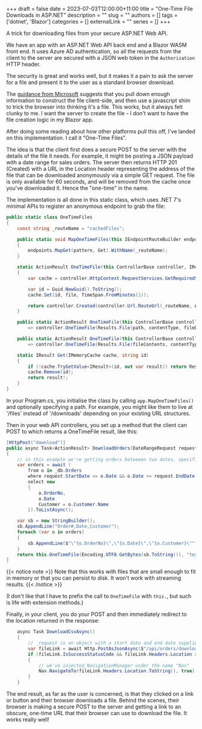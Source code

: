 +++ 
draft = false
date = 2023-07-03T12:00:00+11:00
title = "One-Time File Downloads in ASP.NET"
description = ""
slug = ""
authors = []
tags = ['dotnet', 'Blazor']
categories = []
externalLink = ""
series = []
+++

A trick for downloading files from your secure ASP.NET Web API.

<!--more-->

We have an app with an ASP.NET Web API back end and a Blazor WASM front end. It uses Azure AD authentication, so all the requests from the client to the server are secured with a JSON web token in the `Authorization` HTTP header.

The security is great and works well, but it makes it a pain to ask the server for a file and present it to the user as a standard browser download.

The [guidance from Microsoft](https://learn.microsoft.com/en-us/aspnet/core/blazor/file-downloads?view=aspnetcore-7.0) suggests that you pull down enough information to construct the file client-side, and then use a javascript shim to trick the browser into thinking it's a file. This works, but it always felt clunky to me. I want the server to create the file - I don't want to have the file creation logic in my Blazor app.

After doing some reading about how other platforms pull this off, I've landed on this implementation. I call it "One-Time Files".

The idea is that the client first does a secure POST to the server with the details of the file it needs. For example, it might be posting a JSON payload with a date range for sales orders. The server then returns HTTP 201 (Created) with a URL in the Location header representing the address of the file that can be downloaded anonymously via a simple GET request. The file is only available for 60 seconds, and will be removed from the cache once you've downloaded it. Hence the "one-time" in the name.

The implementation is all done in this static class, which uses .NET 7's minimal APIs to register an anonymous endpoint to grab the file:

```csharp
public static class OneTimeFiles
{
    const string _routeName = "cachedFiles";

    public static void MapOneTimeFiles(this IEndpointRouteBuilder endpoints, string pattern = "/downloads/{id}")
    {
        endpoints.MapGet(pattern, Get).WithName(_routeName);
    }

    static ActionResult OneTimeFile(this ControllerBase controller, IResult file)
    {
        var cache = controller.HttpContext.RequestServices.GetRequiredService<IMemoryCache>();

        var id = Guid.NewGuid().ToString();
        cache.Set(id, file, TimeSpan.FromMinutes(1));

        return controller.Created(controller.Url.RouteUrl(_routeName, new { id })!, null);
    }

    public static ActionResult OneTimeFile(this ControllerBase controller, string path, string? contentType = null, string? fileDownloadName = null)
        => controller.OneTimeFile(Results.File(path, contentType, fileDownloadName));

    public static ActionResult OneTimeFile(this ControllerBase controller, byte[] fileContents, string? contentType = null, string? fileDownloadName = null)
        => controller.OneTimeFile(Results.File(fileContents, contentType, fileDownloadName));

    static IResult Get(IMemoryCache cache, string id)
    {
        if (!cache.TryGetValue<IResult>(id, out var result)) return Results.NotFound();
        cache.Remove(id);
        return result!;
    }
}
```

In your Program.cs, you initialise the class by calling `app.MapOneTimeFiles()` and optionally specifying a path. For example, you might like them to live at '/files' instead of '/downloads' depending on your existing URL structures.

Then in your web API controllers, you set up a method that the client can POST to which returns a OneTimeFile result, like this:

```csharp
[HttpPost("download")]
public async Task<ActionResult> DownloadOrders(DateRangeRequest request)
{
    // in this example we're getting orders betweeen two dates, specified in the request
    var orders = await (
        from o in _db.Orders
        where request.StartDate <= o.Date && o.Date <= request.EndDate
        select new
        {
            o.OrderNo,
            o.Date
            Customer = o.Customer.Name
        }).ToListAsync();

    var sb = new StringBuilder();
    sb.AppendLine("Order#,Date,Customer");
    foreach (var o in orders)
    {
        sb.AppendLine($"\"{o.OrderNo}\",\"{o.Date}\",\"{o.Customer}\"");
    }
    return this.OneTimeFile(Encoding.UTF8.GetBytes(sb.ToString()), "text/csv", "orders.csv");
}
```

{{< notice note >}}
Note that this works with files that are small enough to fit in memory or that you can persist to disk. It won't work with streaming results.
{{< /notice >}}

(I don't like that I have to prefix the call to `OneTimeFile` with `this.`, but such is life with extension methods.)

Finally, in your client, you do your POST and then immediately redirect to the location returned in the response:

```csharp
    async Task DownloadCsvAsync()
    {
        // _request is an object with a start date and end date supplied by the user
        var fileLink = await Http.PostAsJsonAsync($"/api/orders/download", _request);
        if (fileLink.IsSuccessStatusCode && fileLink.Headers.Location is not null)
        {
            // we've injected NavigationManager under the name "Nav"
            Nav.NavigateTo(fileLink.Headers.Location.ToString(), true);
        }
    }
```

The end result, as far as the user is concerned, is that they clicked on a link or button and their browser downloads a file. Behind the scenes, their browser is making a secure POST to the server and getting a link to an obscure, one-time URL that their browser can use to download the file. It works really well!